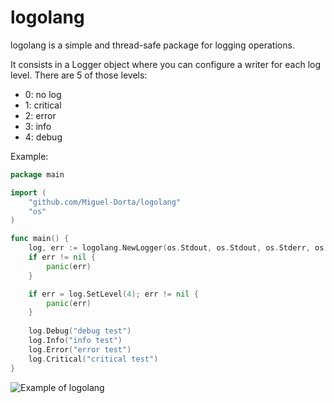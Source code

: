 # logolang
logolang is a simple and thread-safe package for logging operations.

It consists in a Logger object where you can configure a writer for each log level. There are 5 of those levels:
- 0: no log
- 1: critical
- 2: error
- 3: info
- 4: debug

Example:
```go
package main

import (
	"github.com/Miguel-Dorta/logolang"
	"os"
)

func main() {
	log, err := logolang.NewLogger(os.Stdout, os.Stdout, os.Stderr, os.Stderr)
	if err != nil {
		panic(err)
	}

	if err = log.SetLevel(4); err != nil {
		panic(err)
	}
	
	log.Debug("debug test")
	log.Info("info test")
	log.Error("error test")
	log.Critical("critical test")
}
```

![Example of logolang](https://i.nth.sh/media/4mM4w8KV46/nU17GQ50q1.png)
